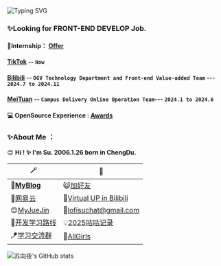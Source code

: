 ![Typing SVG](https://readme-typing-svg.herokuapp.com?font=Fira+Code&pause=1000&random=false&width=435&lines=Hi👋+I+am+Su+😊+Apache+Contributor+%F0%9F%91%8B;👩🏻‍💻+Major+in+Software+Engineering.+✨%F0%9F%91%8B;Open+Source+Enthusiast✨.)

### **✨Looking for FRONT-END DEVELOP Job.** 
#### **🌱Internship**： [**Offer**](https://github.com/LofiSu/LofiSu/blob/main/offer.md) 
#### **[TikTok](https://www.douyin.com/)** -- `Now`
#### **[Bilibili](https://space.bilibili.com/489812144?spm_id_from=333.1007.0.0)** -- `OGV Technology Department and Front-end Value-added Team` --- `2024.7 to 2024.11`
#### **[MeiTuan](https://www.meituan.com/)** -- `Campus Delivery Online Operation Team`--- `2024.1 to 2024.6`
#### **💻 OpenSource Experience :** [**Awards**](https://github.com/LofiSu/LofiSu/blob/main/Awards.md) 
### **✨About Me ：**
😊 **Hi ! ✨ I'm Su. 2006.1.26 born in ChengDu.**<br>

| 🪄 | 🎉 |
| ---- | ---- |
| 💬[**MyBlog**](https://www.lofisu.chat/)  | 😺[加好友](https://github.com/LofiSu/myBlog?tab=readme-ov-file#%E5%8F%8B%E6%83%85%E9%93%BEE68E%A5) |
| 🎵[网易云](https://music.163.com/#/artist?id=33710680) | 💫[Virtual UP in Bilibili](https://space.bilibili.com/489812144?spm_id_from=333.1007.0.0) |
| 😊[MyJueJin](https://juejin.cn/user/2351234356882624) | 📮lofisuchat@gmail.com |
| 🎯[开发学习路线](https://github.com/kamranahmedse/developer-roadmap) | 💡[2025咕咕记录](https://github.com/LofiSu/LofiSu/blob/main/TODO.md) |
| 🪁[学习交流群](https://github.com/LofiSu/LofiSu/blob/main/qr.md) | 🎀[AllGirls](https://github.com/user-attachments/assets/98d2ee13-2243-48cb-beee-3d8399fa73b8) | 

<div>
  <img src="https://github-readme-stats.vercel.app/api?username=LofiSu&show_icons=true&theme=tokyonight&count_private=true" alt="苏向夜's GitHub stats" />
<div>

